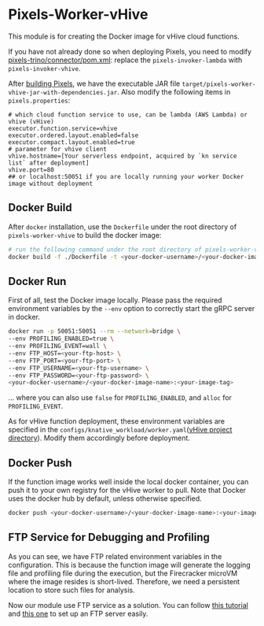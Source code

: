 # Pixels-Worker-vHive

This module is for creating the Docker image for vHive cloud functions.

If you have not already done so when deploying Pixels, you need to modify [pixels-trino/connector/pom.xml](https://github.com/pixelsdb/pixels-trino/blob/master/connector/pom.xml): replace the `pixels-invoker-lambda` with `pixels-invoker-vhive`.

After [building Pixels](https://github.com/pixelsdb/pixels#build-pixels), we have the executable JAR file `target/pixels-worker-vhive-jar-with-dependencies.jar`.
Also modify the following items in `pixels.properties`:
```properties
# which cloud function service to use, can be lambda (AWS Lambda) or vhive (vHive)
executor.function.service=vhive
executor.ordered.layout.enabled=false
executor.compact.layout.enabled=true
# parameter for vhive client
vhive.hostname=[Your serverless endpoint, acquired by `kn service list` after deployment]
vhive.port=80
## or localhost:50051 if you are locally running your worker Docker image without deployment
```

## Docker Build

After `docker` installation, use the `Dockerfile` under the root directory of `pixels-worker-vhive` to build the docker image:

```bash
# run the following command under the root directory of pixels-worker-vhive module
docker build -f ./Dockerfile -t <your-docker-username>/<your-docker-image-name>:<your-image-tag> .
```

## Docker Run

First of all, test the Docker image locally.
Please pass the required environment variables by the `--env` option to correctly start the gRPC server in docker.

```bash
docker run -p 50051:50051 --rm --network=bridge \
--env PROFILING_ENABLED=true \
--env PROFILING_EVENT=wall \
--env FTP_HOST=<your-ftp-host> \
--env FTP_PORT=<your-ftp-port> \
--env FTP_USERNAME=<your-ftp-username> \
--env FTP_PASSWORD=<your-ftp-password> \
<your-docker-username>/<your-docker-image-name>:<your-image-tag>
```
... where you can also use `false` for `PROFILING_ENABLED`, and `alloc` for `PROFILING_EVENT`.

As for vHive function deployment, these environment variables are specified in the `configs/knative_workload/worker.yaml`([vHive project directory](https://github.com/pixelsdb/vhive)). Modify them accordingly before deployment.

## Docker Push

If the function image works well inside the local docker container, you can push it to your own
registry for the vHive worker to pull.
Note that Docker uses the docker hub by default, unless otherwise specified.

```bash
docker push <your-docker-username>/<your-docker-image-name>:<your-image-tag>
```

## FTP Service for Debugging and Profiling

As you can see, we have FTP related environment variables in the configuration.
This is because the function image will generate the logging file and profiling file during the execution, but the Firecracker microVM
where the image resides is short-lived.
Therefore, we need a persistent location to store such files for analysis.

Now our module use FTP service as a solution.
You can follow [this tutorial](https://ubuntu.com/server/docs/service-ftp)
and [this one](https://www.digitalocean.com/community/tutorials/how-to-set-up-vsftpd-for-a-user-s-directory-on-ubuntu-20-04)
to set up an FTP server easily.
